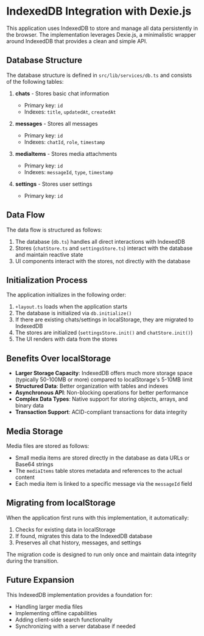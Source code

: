 # IndexedDB Integration with Dexie.js

This application uses IndexedDB to store and manage all data persistently in the browser. The implementation leverages Dexie.js, a minimalistic wrapper around IndexedDB that provides a clean and simple API.

## Database Structure

The database structure is defined in `src/lib/services/db.ts` and consists of the following tables:

1. **chats** - Stores basic chat information
   - Primary key: `id`
   - Indexes: `title`, `updatedAt`, `createdAt`

2. **messages** - Stores all messages
   - Primary key: `id`
   - Indexes: `chatId`, `role`, `timestamp`

3. **mediaItems** - Stores media attachments 
   - Primary key: `id`
   - Indexes: `messageId`, `type`, `timestamp`

4. **settings** - Stores user settings
   - Primary key: `id`

## Data Flow

The data flow is structured as follows:

1. The database (`db.ts`) handles all direct interactions with IndexedDB
2. Stores (`chatStore.ts` and `settingsStore.ts`) interact with the database and maintain reactive state
3. UI components interact with the stores, not directly with the database

## Initialization Process

The application initializes in the following order:

1. `+layout.ts` loads when the application starts
2. The database is initialized via `db.initialize()` 
3. If there are existing chats/settings in localStorage, they are migrated to IndexedDB
4. The stores are initialized (`settingsStore.init()` and `chatStore.init()`)
5. The UI renders with data from the stores

## Benefits Over localStorage

- **Larger Storage Capacity**: IndexedDB offers much more storage space (typically 50-100MB or more) compared to localStorage's 5-10MB limit
- **Structured Data**: Better organization with tables and indexes
- **Asynchronous API**: Non-blocking operations for better performance
- **Complex Data Types**: Native support for storing objects, arrays, and binary data
- **Transaction Support**: ACID-compliant transactions for data integrity

## Media Storage

Media files are stored as follows:

- Small media items are stored directly in the database as data URLs or Base64 strings
- The `mediaItems` table stores metadata and references to the actual content
- Each media item is linked to a specific message via the `messageId` field

## Migrating from localStorage

When the application first runs with this implementation, it automatically:

1. Checks for existing data in localStorage
2. If found, migrates this data to the IndexedDB database
3. Preserves all chat history, messages, and settings

The migration code is designed to run only once and maintain data integrity during the transition.

## Future Expansion

This IndexedDB implementation provides a foundation for:

- Handling larger media files
- Implementing offline capabilities
- Adding client-side search functionality
- Synchronizing with a server database if needed 